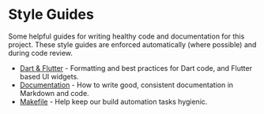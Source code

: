 # Style Guides

Some helpful guides for writing healthy code and documentation for this project. These style guides are enforced automatically (where possible) and during code review.

* [Dart & Flutter](style-guides/dart.md) - Formatting and best practices for Dart code, and Flutter based UI widgets.
* [Documentation](style-guides/documentation.md) - How to write good, consistent documentation in Markdown and code.
* [Makefile](style-guides/makefile.md) - Help keep our build automation tasks hygienic.
